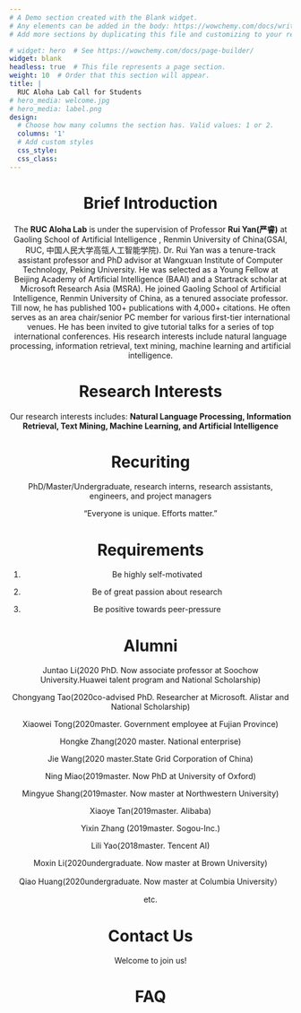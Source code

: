 ```yaml
---
# A Demo section created with the Blank widget.
# Any elements can be added in the body: https://wowchemy.com/docs/writing-markdown-latex/
# Add more sections by duplicating this file and customizing to your requirements.

# widget: hero  # See https://wowchemy.com/docs/page-builder/
widget: blank
headless: true  # This file represents a page section.
weight: 10  # Order that this section will appear.
title: |
  RUC Aloha Lab Call for Students
# hero_media: welcome.jpg
# hero_media: label.png
design:
  # Choose how many columns the section has. Valid values: 1 or 2.
  columns: '1'
  # Add custom styles
  css_style:
  css_class:
---
```


<center>

# Brief Introduction
The <b>RUC Aloha Lab</b> is under the supervision of Professor <b>Rui Yan(严睿)</b> at Gaoling School of Artificial Intelligence , Renmin University of China(GSAI, RUC, 中国人民大学高瓴人工智能学院). 
Dr. Rui Yan was a tenure-track assistant professor and PhD advisor at Wangxuan Institute of Computer Technology, Peking University. He was selected as a Young Fellow at Beijing Academy of Artificial Intelligence (BAAI) and a Startrack scholar at Microsoft Research Asia (MSRA). He joined Gaoling School of Artificial Intelligence, Renmin University of China, as a tenured associate professor. Till now, he has published 100+ publications with 4,000+ citations. He often serves as an area chair/senior PC member for various first-tier international venues. He has been invited to give tutorial talks for a series of top international conferences. His research interests include natural language processing, information retrieval, text mining, machine learning and artificial intelligence.
<!-- He has published many papers on top machine learning conferences such as NIPS, ACL, KDD and so on. He is the senior member and area chair of many conferences at the same time. He was selected as a Young Scientist of Beijing Zhiyuan Artificial Intelligence Research Institute and Star Casting Scholar at Microsoft Research Asia. He also won the Peking University Wang Xuan Young Teacher Award. -->

# Research Interests
Our research interests includes: <b>Natural Language Processing, Information Retrieval, Text Mining, Machine Learning, and Artificial Intelligence</b>

# Recuriting
PhD/Master/Undergraduate, research interns, research assistants, engineers, and project managers

“Everyone is unique. Efforts matter.”

# Requirements
1. Be highly self-motivated

2. Be of great passion about research

3. Be positive towards peer-pressure

# Alumni
Juntao Li(2020 PhD. Now associate professor at Soochow University.Huawei talent program and National Scholarship)

Chongyang Tao(2020co-advised PhD. Researcher at Microsoft. Alistar and National Scholarship)

Xiaowei Tong(2020master. Government employee at Fujian Province)

Hongke Zhang(2020 master. National enterprise)

Jie Wang(2020 master.State Grid Corporation of China)

Ning Miao(2019master. Now PhD at University of Oxford)

Mingyue Shang(2019master. Now master at Northwestern University)

Xiaoye Tan(2019master. Alibaba)

Yixin Zhang (2019master. Sogou-Inc.)

Lili Yao(2018master. Tencent AI)

Moxin Li(2020undergraduate. Now master at Brown University)

Qiao Huang(2020undergraduate. Now master at Columbia University）

etc.

# Contact Us

Welcome to join us!

# FAQ

</center>